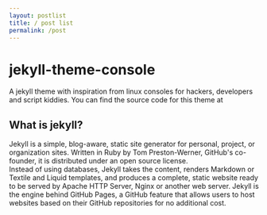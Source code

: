 ```yaml
---
layout: postlist
title: / post list
permalink: /post
---
```


# jekyll-theme-console

A jekyll theme with inspiration from linux consoles for hackers, developers and script kiddies.
You can find the source code for this theme at

## What is jekyll?

Jekyll is a simple, blog-aware, static site generator for personal, project, or organization sites. Written in Ruby by Tom Preston-Werner, GitHub's co-founder, it is distributed under an open source license.
<br />Instead of using databases, Jekyll takes the content, renders Markdown or Textile and Liquid templates, and produces a complete, static website ready to be served by Apache HTTP Server, Nginx or another web server. Jekyll is the engine behind GitHub Pages, a GitHub feature that allows users to host websites based on their GitHub repositories for no additional cost.

